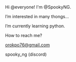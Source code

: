 Hi @everyone! I'm @SpookyNG.

I’m interested in many thongs...

I’m currently learning python.

How to reach me?

orokpo76@gmail.com

spooky_ng (discord)


<!---
SpookyNG/SpookyNG is a ✨ special ✨ repository because its `README.md` (this file) appears on your GitHub profile.
You can click the Preview link to take a look at your changes.
--->
